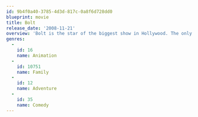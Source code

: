 ```yaml
---
id: 9b4f0a40-3785-4d3d-817c-0a8f6d728dd0
blueprint: movie
title: Bolt
release_date: '2008-11-21'
overview: 'Bolt is the star of the biggest show in Hollywood. The only problem is, he thinks it''s real. After he''s accidentally shipped to New York City and separated from Penny, his beloved co-star and owner, Bolt must harness all his "super powers" to find a way home.'
genres:
  -
    id: 16
    name: Animation
  -
    id: 10751
    name: Family
  -
    id: 12
    name: Adventure
  -
    id: 35
    name: Comedy
---
```

